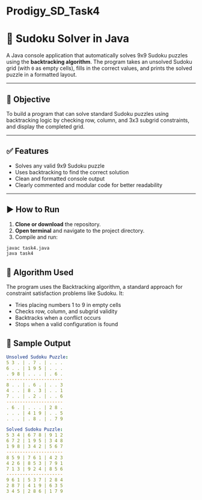# Prodigy_SD_Task4

# 🔢 Sudoku Solver in Java

A Java console application that automatically solves 9x9 Sudoku puzzles using the **backtracking algorithm**. The program takes an unsolved Sudoku grid (with `0` as empty cells), fills in the correct values, and prints the solved puzzle in a formatted layout.

---

## 🎯 Objective

To build a program that can solve standard Sudoku puzzles using backtracking logic by checking row, column, and 3x3 subgrid constraints, and display the completed grid.

---

## ✅ Features

- Solves any valid 9x9 Sudoku puzzle
- Uses backtracking to find the correct solution
- Clean and formatted console output
- Clearly commented and modular code for better readability

---

## ▶️ How to Run

1. **Clone or download** the repository.
2. **Open terminal** and navigate to the project directory.
3. Compile and run:

```bash
javac task4.java
java task4
```

## 🧠 Algorithm Used

The program uses the Backtracking algorithm, a standard approach for constraint satisfaction problems like Sudoku. It:

- Tries placing numbers 1 to 9 in empty cells
- Checks row, column, and subgrid validity
- Backtracks when a conflict occurs
- Stops when a valid configuration is found

## 📌 Sample Output
```yaml
Unsolved Sudoku Puzzle:
5 3 . | . 7 . | . . . 
6 . . | 1 9 5 | . . . 
. 9 8 | . . . | . 6 . 
---------------------
8 . . | . 6 . | . . 3 
4 . . | 8 . 3 | . . 1 
7 . . | . 2 . | . . 6 
---------------------
. 6 . | . . . | 2 8 . 
. . . | 4 1 9 | . . 5 
. . . | . 8 . | . 7 9 

Solved Sudoku Puzzle:
5 3 4 | 6 7 8 | 9 1 2 
6 7 2 | 1 9 5 | 3 4 8 
1 9 8 | 3 4 2 | 5 6 7 
---------------------
8 5 9 | 7 6 1 | 4 2 3 
4 2 6 | 8 5 3 | 7 9 1 
7 1 3 | 9 2 4 | 8 5 6 
---------------------
9 6 1 | 5 3 7 | 2 8 4 
2 8 7 | 4 1 9 | 6 3 5 
3 4 5 | 2 8 6 | 1 7 9
```
